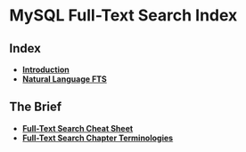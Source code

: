# MySQL Full-Text Search Index

## Index
* **[Introduction](./introduction.md)** <br>
* **[Natural Language FTS](./natural-language.md)** <br>

## The Brief
* **[Full-Text Search Cheat Sheet](./full-text-cheat-sheet.md)** <br>
* **[Full-Text Search Chapter Terminologies](./full-text-terminology.md)** <br>
